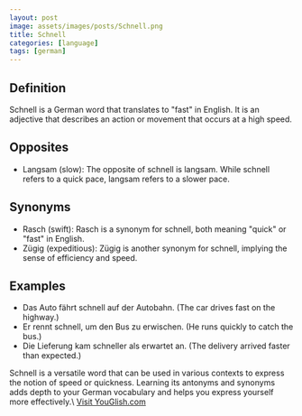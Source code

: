 ```yaml
---
layout: post
image: assets/images/posts/Schnell.png
title: Schnell
categories: [language]
tags: [german]
---
```


## Definition

Schnell is a German word that translates to "fast" in English. It is an adjective that describes an action or movement that occurs at a high speed. 

## Opposites

- Langsam (slow): The opposite of schnell is langsam. While schnell refers to a quick pace, langsam refers to a slower pace.

## Synonyms

- Rasch (swift): Rasch is a synonym for schnell, both meaning "quick" or "fast" in English.
- Zügig (expeditious): Zügig is another synonym for schnell, implying the sense of efficiency and speed.

## Examples

- Das Auto fährt schnell auf der Autobahn. (The car drives fast on the highway.)
- Er rennt schnell, um den Bus zu erwischen. (He runs quickly to catch the bus.)
- Die Lieferung kam schneller als erwartet an. (The delivery arrived faster than expected.)

Schnell is a versatile word that can be used in various contexts to express the notion of speed or quickness. Learning its antonyms and synonyms adds depth to your German vocabulary and helps you express yourself more effectively.\ <a id="yg-widget-0" class="youglish-widget" data-query="Schnell" data-lang="german" data-components="8412" data-auto-start="0" data-bkg-color="theme_light" data-title="How%20to%20pronounce%20Schnell%20in%20German"  rel="nofollow" href="https://youglish.com">Visit YouGlish.com</a><script async src="https://youglish.com/public/emb/widget.js" charset="utf-8"></script>
